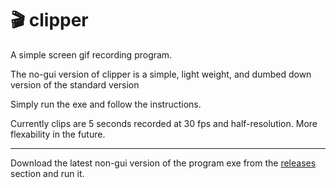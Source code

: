 # 🎬 clipper
A simple screen gif recording program.   

The no-gui version of clipper is a simple, light weight, and dumbed down version of the standard version  

Simply run the exe and follow the instructions.

Currently clips are 5 seconds recorded at 30 fps and half-resolution. More flexability in the future.


---

Download the latest non-gui version of the program exe from the [releases](https://github.com/sagansfault/clipper/releases) section and run it.
